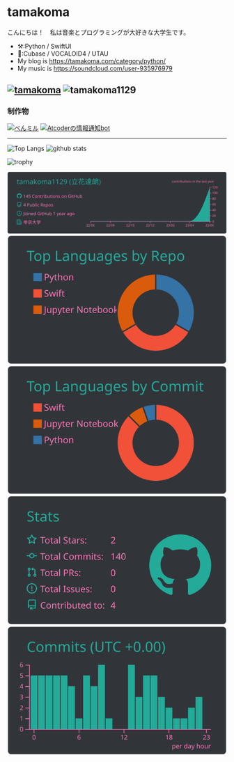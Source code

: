 tamakoma
=====
こんにちは！　私は音楽とプログラミングが大好きな大学生です。
-   ⚒️:Python / SwiftUI
-   🎹:Cubase / VOCALOID4 / UTAU
-   My blog is https://tamakoma.com/category/python/
-   My music is https://soundcloud.com/user-935976979

[![tamakoma](https://img.shields.io/endpoint?url=https%3A%2F%2Fatcoder-badges.now.sh%2Fapi%2Fatcoder%2Fjson%2Ftamakoma)](https://atcoder.jp/users/tamakoma) <!-- Atcoder -->
<img src="https://komarev.com/ghpvc/?username=tamakoma1129&label=Profile%20views&color=0e75b6&style=flat" alt="tamakoma1129" /> </p> <!-- アクセス数　-->
-----

### 制作物
[![べんミル](https://github-readme-stats.vercel.app/api/pin/?username=tamakoma1129&repo=BenMiru-App)](https://github.com/tamakoma1129/BenMiru-App)
[![Atcoderの情報通知bot](https://github-readme-stats.vercel.app/api/pin/?username=tamakoma1129&repo=DiscordBotAtcoder)](https://github.com/tamakoma1129/DiscordBotAtcoder)

-----
<p align="left"> 
  <img alt="Top Langs" height="150px" src="https://github-readme-stats.vercel.app/api/top-langs/?username=tamakoma1129&layout=compact&theme=panda&show_icons=true" />
  <img alt="github stats" height="150px" src="https://github-readme-stats.vercel.app/api?username=tamakoma1129&layout=compact&theme=panda&show_icons=true" />
</p>

![trophy](https://github-profile-trophy.vercel.app/?username=tamakoma1129&theme=dracula&column=7
)

<!-- ここはGitHub Actionsで自動化しないと更新されないらしいよ -->
![](https://raw.githubusercontent.com/tamakoma1129/tamakoma1129/main/profile-summary-card-output/panda/0-profile-details.svg)
![](https://raw.githubusercontent.com/tamakoma1129/tamakoma1129/main/profile-summary-card-output/panda/1-repos-per-language.svg)
![](https://raw.githubusercontent.com/tamakoma1129/tamakoma1129/main/profile-summary-card-output/panda/2-most-commit-language.svg)
![](https://raw.githubusercontent.com/tamakoma1129/tamakoma1129/main/profile-summary-card-output/panda/3-stats.svg)
![](https://raw.githubusercontent.com/tamakoma1129/tamakoma1129/main/profile-summary-card-output/panda/4-productive-time.svg)



